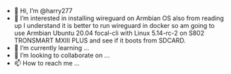 - 👋 Hi, I’m @harry277
- 👀 I’m interested in installing wireguard on Armbian OS also from reading up I understand it is better to run wireguard in docker so am going to use Armbian Ubuntu 20.04 focal-cli with Linux 5.14-rc-2 on S802 TRONSMART MXIII PLUS and see if it boots from SDCARD.
- 🌱 I’m currently learning ...
- 💞️ I’m looking to collaborate on ...
- 📫 How to reach me ...

<!---
harry277/harry277 is a ✨ special ✨ repository because its `README.md` (this file) appears on your GitHub profile.
You can click the Preview link to take a look at your changes.
--->
